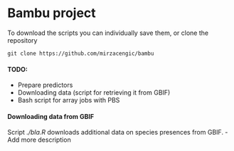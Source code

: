 
<!-- README.md is generated from README.Rmd. Please edit that file -->
Bambu project
=============

To download the scripts you can individually save them, or clone the repository

``` git
git clone https://github.com/mirzacengic/bambu
```

#### TODO:

-   Prepare predictors
-   Downloading data (script for retrieving it from GBIF)
-   Bash script for array jobs with PBS

#### Downloading data from GBIF

Script *./bla.R* downloads additional data on species presences from GBIF. - Add more description

